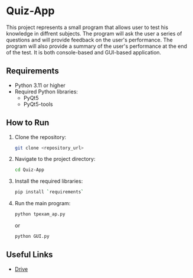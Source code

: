 # Quiz-App

This project represents a small program that allows user to test his knowledge in diffrent subjects. The program will ask the user a series of questions and will provide feedback on the user's performance. The program will also provide a summary of the user's performance at the end of the test. It is both console-based and GUI-based application.

## Requirements

- Python 3.11 or higher
- Required Python libraries:
  - PyQt5
  - PyQt5-tools

## How to Run

1. Clone the repository:
   ```bash
   git clone <repository_url>
   ```
2. Navigate to the project directory:
   ```bash
   cd Quiz-App
   ```
3. Install the required libraries:
   ```bash
   pip install `requirements`
   ```
4. Run the main program:
   ```bash
   python tpexam_ap.py
   ```
   or
   ```bash
   python GUI.py
   ```

## Useful Links

- [Drive](https://drive.google.com/drive/folders/1NrkSnAPx4Q1njaDDE-kAsc_I7y8JH-NY?usp=sharing)
